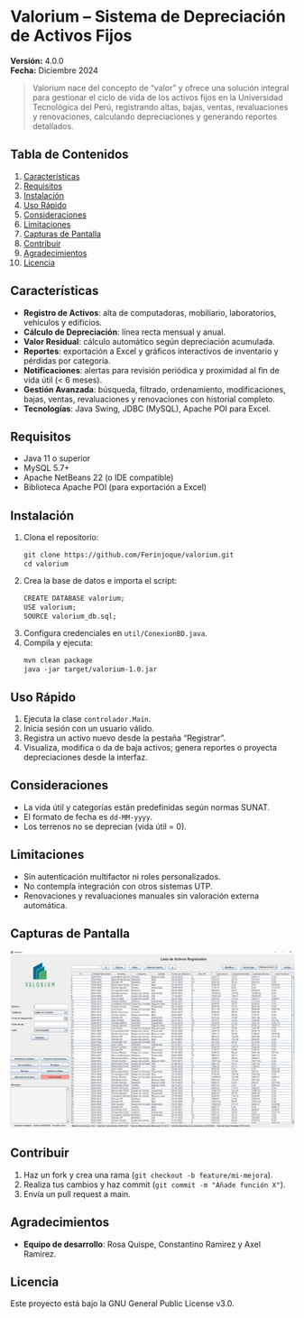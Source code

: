 # Valorium – Sistema de Depreciación de Activos Fijos

**Versión:** 4.0.0  
**Fecha:** Diciembre 2024

> Valorium nace del concepto de “valor” y ofrece una solución integral para gestionar el ciclo de vida de los activos fijos en la Universidad Tecnológica del Perú, registrando altas, bajas, ventas, revaluaciones y renovaciones, calculando depreciaciones y generando reportes detallados.

## Tabla de Contenidos
1. [Características](#características)  
2. [Requisitos](#requisitos)  
3. [Instalación](#instalación)  
4. [Uso Rápido](#uso-rápido)  
5. [Consideraciones](#consideraciones)  
6. [Limitaciones](#limitaciones)  
7. [Capturas de Pantalla](#capturas-de-pantalla)  
8. [Contribuir](#contribuir)
9. [Agradecimientos](#agradecimientos)
10. [Licencia](#licencia) 

## Características
- **Registro de Activos**: alta de computadoras, mobiliario, laboratorios, vehículos y edificios.  
- **Cálculo de Depreciación**: línea recta mensual y anual.  
- **Valor Residual**: cálculo automático según depreciación acumulada.  
- **Reportes**: exportación a Excel y gráficos interactivos de inventario y pérdidas por categoría.  
- **Notificaciones**: alertas para revisión periódica y proximidad al fin de vida útil (< 6 meses).  
- **Gestión Avanzada**: búsqueda, filtrado, ordenamiento, modificaciones, bajas, ventas, revaluaciones y renovaciones con historial completo.  
- **Tecnologías**: Java Swing, JDBC (MySQL), Apache POI para Excel.

## Requisitos
- Java 11 o superior  
- MySQL 5.7+  
- Apache NetBeans 22 (o IDE compatible)  
- Biblioteca Apache POI (para exportación a Excel)

## Instalación
1. Clona el repositorio:  
   ```
   git clone https://github.com/Ferinjoque/valorium.git
   cd valorium
   ```
2. Crea la base de datos e importa el script:
   ```
   CREATE DATABASE valorium;
   USE valorium;
   SOURCE valorium_db.sql;
   ```
3. Configura credenciales en `util/ConexionBD.java`.
4. Compila y ejecuta:
   ```
   mvn clean package
   java -jar target/valorium-1.0.jar
   ```

## Uso Rápido
1. Ejecuta la clase `controlador.Main`.
2. Inicia sesión con un usuario válido.
3. Registra un activo nuevo desde la pestaña “Registrar”.
4. Visualiza, modifica o da de baja activos; genera reportes o proyecta depreciaciones desde la interfaz.

## Consideraciones
- La vida útil y categorías están predefinidas según normas SUNAT.
- El formato de fecha es `dd-MM-yyyy`.
- Los terrenos no se deprecian (vida útil = 0). 

## Limitaciones
- Sin autenticación multifactor ni roles personalizados.
- No contempla integración con otros sistemas UTP.
- Renovaciones y revaluaciones manuales sin valoración externa automática.

## Capturas de Pantalla
![Valorium](Valorium.png)

## Contribuir
1. Haz un fork y crea una rama (`git checkout -b feature/mi-mejora`).
2. Realiza tus cambios y haz commit (`git commit -m "Añade función X"`).
3. Envía un pull request a main.

## Agradecimientos
- **Equipo de desarrollo**: Rosa Quispe, Constantino Ramirez y Axel Ramirez.

## Licencia
Este proyecto está bajo la GNU General Public License v3.0.

